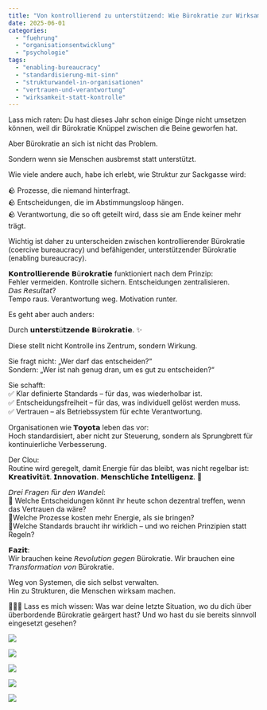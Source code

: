 ```yaml
---
title: "Von kontrollierend zu unterstützend: Wie Bürokratie zur Wirksamkeit beitragen kann"
date: 2025-06-01
categories: 
  - "fuehrung"
  - "organisationsentwicklung"
  - "psychologie"
tags: 
  - "enabling-bureaucracy"
  - "standardisierung-mit-sinn"
  - "strukturwandel-in-organisationen"
  - "vertrauen-und-verantwortung"
  - "wirksamkeit-statt-kontrolle"
---
```


Lass mich raten: Du hast dieses Jahr schon einige Dinge nicht umsetzen können, weil dir Bürokratie Knüppel zwischen die Beine geworfen hat.  
  
Aber Bürokratie an sich ist nicht das Problem.  
  
Sondern wenn sie Menschen ausbremst statt unterstützt.  
  
Wie viele andere auch, habe ich erlebt, wie Struktur zur Sackgasse wird:  
  
🪨 Prozesse, die niemand hinterfragt.  
🪨 Entscheidungen, die im Abstimmungsloop hängen.  
🪨 Verantwortung, die so oft geteilt wird, dass sie am Ende keiner mehr trägt.  
  
Wichtig ist daher zu unterscheiden zwischen kontrollierender Bürokratie (coercive bureaucracy) und befähigender, unterstützender Bürokratie (enabling bureaucracy).  
  
𝗞𝗼𝗻𝘁𝗿𝗼𝗹𝗹𝗶𝗲𝗿𝗲𝗻𝗱𝗲 𝗕ü𝗿𝗼𝗸𝗿𝗮𝘁𝗶𝗲 funktioniert nach dem Prinzip:  
Fehler vermeiden. Kontrolle sichern. Entscheidungen zentralisieren.  
𝘋𝘢𝘴 𝘙𝘦𝘴𝘶𝘭𝘵𝘢𝘵?  
Tempo raus. Verantwortung weg. Motivation runter.  
  
  
Es geht aber auch anders:  
  
Durch 𝘂𝗻𝘁𝗲𝗿𝘀𝘁ü𝘁𝘇𝗲𝗻𝗱𝗲 𝗕ü𝗿𝗼𝗸𝗿𝗮𝘁𝗶𝗲. ✨  
  
Diese stellt nicht Kontrolle ins Zentrum, sondern Wirkung.  
  
Sie fragt nicht: „Wer darf das entscheiden?“  
Sondern: „Wer ist nah genug dran, um es gut zu entscheiden?“  
  
Sie schafft:  
✅ Klar definierte Standards – für das, was wiederholbar ist.  
✅ Entscheidungsfreiheit – für das, was individuell gelöst werden muss.  
✅ Vertrauen – als Betriebssystem für echte Verantwortung.  
  
Organisationen wie 𝗧𝗼𝘆𝗼𝘁𝗮 leben das vor:  
Hoch standardisiert, aber nicht zur Steuerung, sondern als Sprungbrett für kontinuierliche Verbesserung.  
  
Der Clou:  
Routine wird geregelt, damit Energie für das bleibt, was nicht regelbar ist:  
𝗞𝗿𝗲𝗮𝘁𝗶𝘃𝗶𝘁ä𝘁. 𝗜𝗻𝗻𝗼𝘃𝗮𝘁𝗶𝗼𝗻. 𝗠𝗲𝗻𝘀𝗰𝗵𝗹𝗶𝗰𝗵𝗲 𝗜𝗻𝘁𝗲𝗹𝗹𝗶𝗴𝗲𝗻𝘇. 🧠  
  
  
𝘋𝘳𝘦𝘪 𝘍𝘳𝘢𝘨𝘦𝘯 𝘧ü𝘳 𝘥𝘦𝘯 𝘞𝘢𝘯𝘥𝘦𝘭:  
💠 Welche Entscheidungen könnt ihr heute schon dezentral treffen, wenn das Vertrauen da wäre?  
💠Welche Prozesse kosten mehr Energie, als sie bringen?  
💠Welche Standards braucht ihr wirklich – und wo reichen Prinzipien statt Regeln?  
  
  
𝗙𝗮𝘇𝗶𝘁:  
Wir brauchen keine 𝘙𝘦𝘷𝘰𝘭𝘶𝘵𝘪𝘰𝘯 𝘨𝘦𝘨𝘦𝘯 Bürokratie. Wir brauchen eine 𝘛𝘳𝘢𝘯𝘴𝘧𝘰𝘳𝘮𝘢𝘵𝘪𝘰𝘯 𝘷𝘰𝘯 Bürokratie.  
  
Weg von Systemen, die sich selbst verwalten.  
Hin zu Strukturen, die Menschen wirksam machen.  
  
🙋‍♀️💬 Lass es mich wissen: Was war deine letzte Situation, wo du dich über überbordende Bürokratie geärgert hast? Und wo hast du sie bereits sinnvoll eingesetzt gesehen?

![](images/image-5.png)

![](images/image-6.png)

![](images/image-7.png)

![](images/image-8.png)

![](images/image-9.png)
